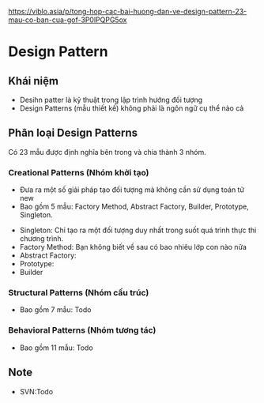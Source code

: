 https://viblo.asia/p/tong-hop-cac-bai-huong-dan-ve-design-pattern-23-mau-co-ban-cua-gof-3P0lPQPG5ox
# Design Pattern
## Khái niệm
- Desihn patter là kỹ thuật trong lập trình hướng đối tượng
- Design Patterns (mẫu thiết kế) không phải là ngôn ngữ cụ thể nào cả
## Phân loại Design Patterns
Có 23 mẫu được định nghĩa  bên trong và chia thành 3 nhóm.
### Creational Patterns (Nhóm khởi tạo)
- Đưa ra một số giải pháp tạo đối tượng mà không cần sử dụng toán tử new
- Bao gồm 5 mẫu:  Factory Method, Abstract Factory, Builder, Prototype, Singleton.
+ Singleton: Chỉ tạo ra một đối tượng duy nhất trong suốt quá trình thực thi chương trình.
+ Factory Method: Bạn không biết về sau có bao nhiêu lớp con nào nữa
+ Abstract Factory:
+ Prototype:
+ Builder
### Structural Patterns (Nhóm cấu trúc)
- Bao gồm 7 mẫu: Todo
### Behavioral Patterns (Nhóm tương tác)
- Bao gồm 11 mẫu: Todo
## Note
- SVN:Todo